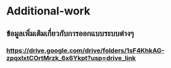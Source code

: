 # Additional-work

## ข้อมูลเพิ่มเติมเกี่ยวกับการออกแบบระบบต่างๆ
### https://drive.google.com/drive/folders/1sF4KhkAG-zpqxIxtCOrtMrzk_6x6Ykpt?usp=drive_link
